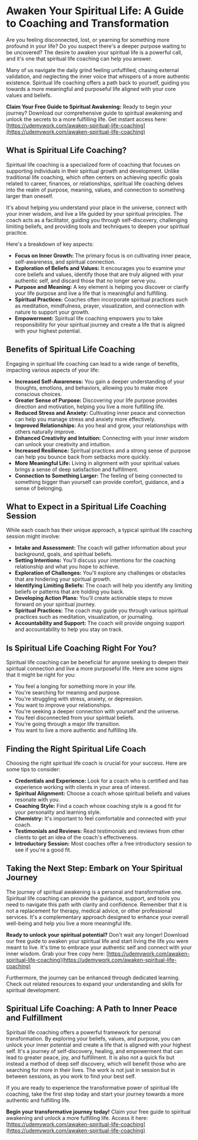 # Awaken Your Spiritual Life: A Guide to Coaching and Transformation

Are you feeling disconnected, lost, or yearning for something more profound in your life? Do you suspect there's a deeper purpose waiting to be uncovered? The desire to awaken your spiritual life is a powerful call, and it's one that spiritual life coaching can help you answer.

Many of us navigate the daily grind feeling unfulfilled, chasing external validation, and neglecting the inner voice that whispers of a more authentic existence. Spiritual life coaching offers a path back to yourself, guiding you towards a more meaningful and purposeful life aligned with your core values and beliefs.

**Claim Your Free Guide to Spiritual Awakening:** Ready to begin your journey? Download our comprehensive guide to spiritual awakening and unlock the secrets to a more fulfilling life. Get instant access here: [https://udemywork.com/awaken-spiritual-life-coaching](https://udemywork.com/awaken-spiritual-life-coaching)

## What is Spiritual Life Coaching?

Spiritual life coaching is a specialized form of coaching that focuses on supporting individuals in their spiritual growth and development. Unlike traditional life coaching, which often centers on achieving specific goals related to career, finances, or relationships, spiritual life coaching delves into the realm of purpose, meaning, values, and connection to something larger than oneself.

It's about helping you understand your place in the universe, connect with your inner wisdom, and live a life guided by your spiritual principles. The coach acts as a facilitator, guiding you through self-discovery, challenging limiting beliefs, and providing tools and techniques to deepen your spiritual practice.

Here's a breakdown of key aspects:

*   **Focus on Inner Growth:** The primary focus is on cultivating inner peace, self-awareness, and spiritual connection.
*   **Exploration of Beliefs and Values:** It encourages you to examine your core beliefs and values, identify those that are truly aligned with your authentic self, and discard those that no longer serve you.
*   **Purpose and Meaning:** A key element is helping you discover or clarify your life purpose and live a life that is meaningful and fulfilling.
*   **Spiritual Practices:** Coaches often incorporate spiritual practices such as meditation, mindfulness, prayer, visualization, and connection with nature to support your growth.
*   **Empowerment:** Spiritual life coaching empowers you to take responsibility for your spiritual journey and create a life that is aligned with your highest potential.

## Benefits of Spiritual Life Coaching

Engaging in spiritual life coaching can lead to a wide range of benefits, impacting various aspects of your life:

*   **Increased Self-Awareness:** You gain a deeper understanding of your thoughts, emotions, and behaviors, allowing you to make more conscious choices.
*   **Greater Sense of Purpose:** Discovering your life purpose provides direction and motivation, helping you live a more fulfilling life.
*   **Reduced Stress and Anxiety:** Cultivating inner peace and connection can help you manage stress and anxiety more effectively.
*   **Improved Relationships:** As you heal and grow, your relationships with others naturally improve.
*   **Enhanced Creativity and Intuition:** Connecting with your inner wisdom can unlock your creativity and intuition.
*   **Increased Resilience:** Spiritual practices and a strong sense of purpose can help you bounce back from setbacks more quickly.
*   **More Meaningful Life:** Living in alignment with your spiritual values brings a sense of deep satisfaction and fulfillment.
*   **Connection to Something Larger:** The feeling of being connected to something bigger than yourself can provide comfort, guidance, and a sense of belonging.

## What to Expect in a Spiritual Life Coaching Session

While each coach has their unique approach, a typical spiritual life coaching session might involve:

*   **Intake and Assessment:** The coach will gather information about your background, goals, and spiritual beliefs.
*   **Setting Intentions:** You'll discuss your intentions for the coaching relationship and what you hope to achieve.
*   **Exploration of Challenges:** You'll explore any challenges or obstacles that are hindering your spiritual growth.
*   **Identifying Limiting Beliefs:** The coach will help you identify any limiting beliefs or patterns that are holding you back.
*   **Developing Action Plans:** You'll create actionable steps to move forward on your spiritual journey.
*   **Spiritual Practices:** The coach may guide you through various spiritual practices such as meditation, visualization, or journaling.
*   **Accountability and Support:** The coach will provide ongoing support and accountability to help you stay on track.

## Is Spiritual Life Coaching Right For You?

Spiritual life coaching can be beneficial for anyone seeking to deepen their spiritual connection and live a more purposeful life. Here are some signs that it might be right for you:

*   You feel a longing for something more in your life.
*   You're searching for meaning and purpose.
*   You're struggling with stress, anxiety, or depression.
*   You want to improve your relationships.
*   You're seeking a deeper connection with yourself and the universe.
*   You feel disconnected from your spiritual beliefs.
*   You're going through a major life transition.
*   You want to live a more authentic and fulfilling life.

## Finding the Right Spiritual Life Coach

Choosing the right spiritual life coach is crucial for your success. Here are some tips to consider:

*   **Credentials and Experience:** Look for a coach who is certified and has experience working with clients in your area of interest.
*   **Spiritual Alignment:** Choose a coach whose spiritual beliefs and values resonate with you.
*   **Coaching Style:** Find a coach whose coaching style is a good fit for your personality and learning style.
*   **Chemistry:** It's important to feel comfortable and connected with your coach.
*   **Testimonials and Reviews:** Read testimonials and reviews from other clients to get an idea of the coach's effectiveness.
*   **Introductory Session:** Most coaches offer a free introductory session to see if you're a good fit.

## Taking the Next Step: Embark on Your Spiritual Journey

The journey of spiritual awakening is a personal and transformative one. Spiritual life coaching can provide the guidance, support, and tools you need to navigate this path with clarity and confidence. Remember that it is not a replacement for therapy, medical advice, or other professional services. It's a complementary approach designed to enhance your overall well-being and help you live a more meaningful life.

**Ready to unlock your spiritual potential?** Don't wait any longer! Download our free guide to awaken your spiritual life and start living the life you were meant to live. It's time to embrace your authentic self and connect with your inner wisdom. Grab your free copy here: [https://udemywork.com/awaken-spiritual-life-coaching](https://udemywork.com/awaken-spiritual-life-coaching)

Furthermore, the journey can be enhanced through dedicated learning. Check out related resources to expand your understanding and skills for spiritual development.

## Spiritual Life Coaching: A Path to Inner Peace and Fulfillment

Spiritual life coaching offers a powerful framework for personal transformation. By exploring your beliefs, values, and purpose, you can unlock your inner potential and create a life that is aligned with your highest self. It's a journey of self-discovery, healing, and empowerment that can lead to greater peace, joy, and fulfillment. It is also not a quick fix but instead a method of deep self discovery, which will benefit those who are searching for more in their lives. The work is not just in session but in between sessions, as you work to find your best self.

If you are ready to experience the transformative power of spiritual life coaching, take the first step today and start your journey towards a more authentic and fulfilling life.

**Begin your transformative journey today!** Claim your free guide to spiritual awakening and unlock a more fulfilling life. Access it here: [https://udemywork.com/awaken-spiritual-life-coaching](https://udemywork.com/awaken-spiritual-life-coaching)
